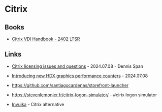 # Citrix

## Books

* [Citrix VDI Handbook - 2402 LTSR](https://community.citrix.com/tech-zone/build/tech-papers/citrix-vdi-handbook#_=_)

## Links

* [Citrix licensing issues and questions](https://dennisspan.com/citrix-licensing-issues-and-questions/) - 2024.07.08 - Dennis Span
* [Introducing new HDX graphics performance counters](https://www.citrix.com/blogs/2024/07/08/introducing-new-hdx-graphics-performance-counters/?utm_source=linkedin&utm_campaign=citrix%2520organic&utm_medium=social%2520media%2520organic) - 2024.07.08
* https://github.com/santiagocardenas/storefront-launcher
* https://stevenlemonier.fr/citrix-logon-simulator/ -  #cirix logon simulator

* [Invuika](https://www.inuvika.com/free-trial/) - Citrix alternative